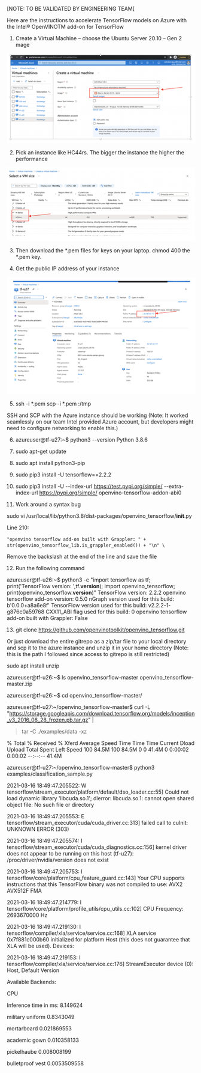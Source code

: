 [NOTE: TO BE VALIDATED BY ENGINEERING TEAM[ 

Here are the instructions to accelerate TensorFlow models on Azure with the Intel® OpenVINOTM add-on for TensorFlow  

1.	Create a Virtual Machine – choose the  Ubuntu Server 20.10 – Gen 2 mage

<p align="center">
 <img src="https://github.com/openvinotoolkit/openvino_tensorflow/blob/arindam-doc-changes-3-17-2011/images/Azure_image_1.png">
</p>

2.	Pick an instance  like HC44rs. The bigger the instance the higher the performance 

<p align="center">
<img src="https://github.com/openvinotoolkit/openvino_tensorflow/blob/arindam-doc-changes-3-17-2011/images/Azure_image_2.png">
 </p>

3.	Then download the *.pem files for keys on your laptop. 
chmod 400 the *.pem key.  

4.	Get the public IP address of your instance 

<p align="center">
<img src="https://github.com/openvinotoolkit/openvino_tensorflow/blob/arindam-doc-changes-3-17-2011/images/Azure_image_3.png">
</p>

5.	ssh -i *.pem <IP-addr-of-your-instance>
scp -i *.pem  <source-file> <IP-addr-of-your-instance>:/tmp

SSH and SCP with the Azure instance should be working (Note: It worked seamlessly on our team Intel provided Azure account, but developers might need to configure networking to enable this.) 

6.	azureuser@tf-u27:~$ python3 --version
     Python 3.8.6


7.	sudo apt-get update

8.	sudo apt install python3-pip 

9.	sudo pip3 install -U tensorflow==2.2.2

10.	sudo pip3 install -U --index-url https://test.pypi.org/simple/ --extra-index-url https://pypi.org/simple/ openvino-tensorflow-addon-abi0

11.	Work around a syntax bug 

sudo vi  /usr/local/lib/python3.8/dist-packages/openvino_tensorflow/__init__.py

Line 210:

    "openvino tensorflow add-on built with Grappler: " + str(openvino_tensorflow_lib.is_grappler_enabled()) + "\n" \

Remove the backslash at the end of the line and save the file 

12.	Run the following command 

azureuser@tf-u26:~$ python3 -c "import tensorflow as tf; print('TensorFlow version: ',tf.__version__); import openvino_tensorflow; print(openvino_tensorflow.__version__)" 
TensorFlow version:  2.2.2
openvino tensorflow add-on version: 0.5.0
nGraph version used for this build: b'0.0.0+a8a6e8f'
TensorFlow version used for this build: v2.2.2-1-g876c0a59768
CXX11_ABI flag used for this build: 0
openvino tensorflow add-on built with Grappler: False



13.	  git clone https://github.com/openvinotoolkit/openvino_tensorflow.git

Or just download the entire gitrepo as a zip/tar file to your local directory and scp it to the azure instance and unzip it in your home directory   (Note: this is the path I followed since access to gitrepo is still restricted) 

sudo apt install unzip  



azureuser@tf-u26:~$ ls
openvino_tensorflow-master  openvino_tensorflow-master.zip

azureuser@tf-u26:~$ cd openvino_tensorflow-master/

azureuser@tf-u27:~/openvino_tensorflow-master$ curl -L "https://storage.googleapis.com/download.tensorflow.org/models/inception_v3_2016_08_28_frozen.pb.tar.gz" |
>   tar -C ./examples/data -xz

  % Total    % Received % Xferd  Average Speed   Time    Time     Time  Current
                                 Dload  Upload   Total   Spent    Left  Speed
100 84.5M  100 84.5M    0     0  41.4M      0  0:00:02  0:00:02 --:--:-- 41.4M

azureuser@tf-u27:~/openvino_tensorflow-master$ python3 examples/classification_sample.py 

2021-03-16 18:49:47.205522: W tensorflow/stream_executor/platform/default/dso_loader.cc:55] Could not load dynamic library 'libcuda.so.1'; dlerror: libcuda.so.1: cannot open shared object file: No such file or directory

2021-03-16 18:49:47.205553: E tensorflow/stream_executor/cuda/cuda_driver.cc:313] failed call to cuInit: UNKNOWN ERROR (303)

2021-03-16 18:49:47.205574: I tensorflow/stream_executor/cuda/cuda_diagnostics.cc:156] kernel driver does not appear to be running on this host (tf-u27): /proc/driver/nvidia/version does not exist

2021-03-16 18:49:47.205753: I tensorflow/core/platform/cpu_feature_guard.cc:143] Your CPU supports instructions that this TensorFlow binary was not compiled to use: AVX2 AVX512F FMA

2021-03-16 18:49:47.214779: I tensorflow/core/platform/profile_utils/cpu_utils.cc:102] CPU Frequency: 2693670000 Hz

2021-03-16 18:49:47.219130: I tensorflow/compiler/xla/service/service.cc:168] XLA service 0x7f881c000b60 initialized for platform Host (this does not guarantee that XLA will be used). Devices:

2021-03-16 18:49:47.219153: I tensorflow/compiler/xla/service/service.cc:176]   StreamExecutor device (0): Host, Default Version

Available Backends:

CPU

Inference time in ms: 8.149624

military uniform 0.8343049

mortarboard 0.021869553

academic gown 0.010358133

pickelhaube 0.008008199

bulletproof vest 0.0053509558
